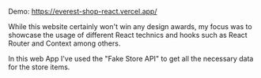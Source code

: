 Demo: https://everest-shop-react.vercel.app/

While this website certainly won't win any design awards, my focus was to showcase the usage of different React technics and hooks such as React Router and Context among others.

In this web App I've used the "Fake Store API" to get all the necessary data for the store items. 
